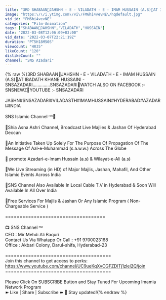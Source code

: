```yaml
---
title: "3RD SHABAAN🔴JAHSHN - E - VILADATH - E - IMAM HUSSAIN (A.S)🔴AT IBADATH KHANE HUSSAINI -SNSAZADARI"
image: "https:\/\/i.ytimg.com\/vi\/FM6hi4vevNE\/hqdefault.jpg"
vid_id: "FM6hi4vevNE"
categories: "Film-Animation"
tags: ["SHABAAN🔴JAHSHN","VILADATH","HUSSAIN"]
date: "2022-03-08T12:06:09+03:00"
vid_date: "2022-03-07T22:21:19Z"
duration: "PT5H18M50S"
viewcount: "4035"
likeCount: "120"
dislikeCount: ""
channel: "SNS Azadari"
---
```

{% raw %}3RD SHABAAN🔴JAHSHN - E - VILADATH - E - IMAM HUSSAIN (A.S)🔴AT IBADATH KHANE HUSSAINI -SNSAZADARI..............SNSAZADARI🔴WATCH ALSO ON FACEBOOK :- SNSNEWZ🔴YOUTUBE :- SNSAZADARI<br /><br />JASHN#SNSAZADARI#VILADASTH#IMAMHUSSAIN#HYDERABAD#AZADARI#INDIA<br /><br />SNS Islamic Channel ᴴᴰ🕋<br /><br />🔶Shia Asna Ashri Channel, Broadcast Live Majlies &amp; Jashan Of Hyderabad Deccan<br /><br />🔶An Initiative Taken Up Solely For The Purpose Of Propagation Of The Message Of Aal-e-Muhammad (s.a.w.w.) Across The Globe<br /><br />🔶 promote Azadari-e-Imam Hussain (a.s) &amp; Wilayat-e-Ali (a.s)<br /><br />🔶We  Live Streaming (in HD) of Major Majlis, Jashan, Mahafil, And Other Islamic Events Across India <br /><br />🔶SNS Channel Also Available In Local Cable T.V in Hyderabad &amp; Soon Will Available In All Over India<br /><br />🔶Free Services For Majlis &amp; Jashan Or Any Islamic Program ( Non-Chargeable Service ) <br /><br />===================================<br /><br />📺 SNS Channel ᴴᴰ<br />CEO : Mir Mehdi Ali Baquri <br />Contact Us Via Whatapp Or Call : +91 9700023168<br />Office : Akbari Colony, Darul-shifa, Hyderabad-23<br /><br />=====================================<br />Join this channel to get access to perks:<br /><a rel="nofollow" target="blank" href="https://www.youtube.com/channel/UC9ueKqXvCGFZDITj1zlel2Q/join">https://www.youtube.com/channel/UC9ueKqXvCGFZDITj1zlel2Q/join</a><br />=====================================<br /><br />Please Click On SUBSCRIBE Button and Stay Tuned For Upcoming Imamia Network Program<br />➽ Like | Share | Subscribe ➽  🔔 Stay updated!{% endraw %}
